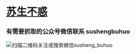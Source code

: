 # [苏生不惑](https://mp.weixin.qq.com/s/8_Us3Qe7HRsyMYvFWNHF4A)
### 有需要抓取的公众号微信联系 sushengbuhuo

![扫描二维码关注或搜索微信susheng_buhuo](https://upload-images.jianshu.io/upload_images/23152173-61c280d775baf3e6.png?imageMogr2/auto-orient/strip%7CimageView2/2/w/1240)
